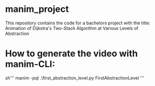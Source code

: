 # manim_project
This repository contains the code for a bachelors project with the title: Animation of Dijkstra's Two-Stack Algorithm at Various Levels of Abstraction

# How to generate the video with manim-CLI:
sh'''
manim -pql .\first_abstraction_level.py FirstAbstractionLevel
'''